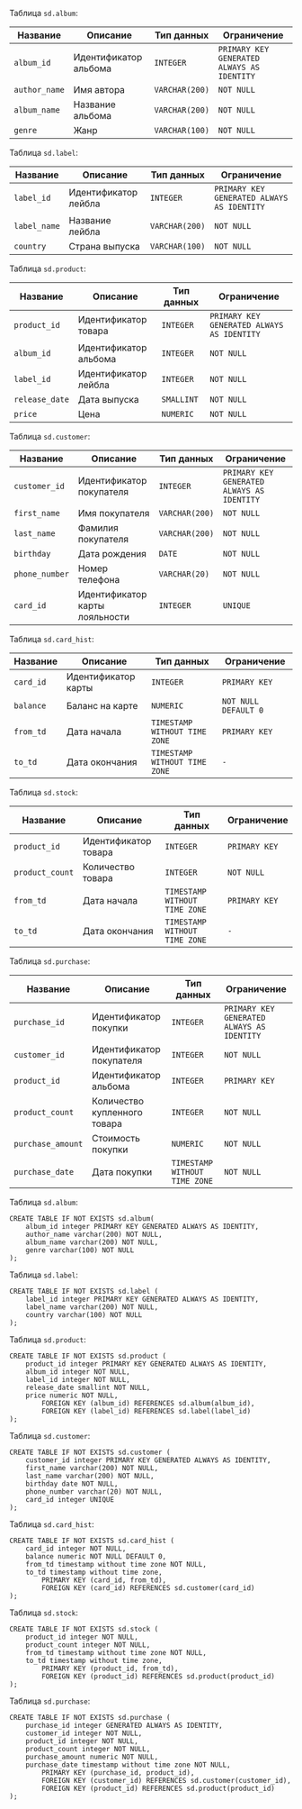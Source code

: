 Таблица `sd.album`:

| Название | Описание | Тип данных | Ограничение |
| --- | --- | --- | --- |
| `album_id` | Идентификатор альбома | `INTEGER` | `PRIMARY KEY GENERATED ALWAYS AS IDENTITY` |
| `author_name` | Имя автора | `VARCHAR(200)` | `NOT NULL` |
| `album_name` | Название альбома | `VARCHAR(200)` | `NOT NULL` |
| `genre` | Жанр | `VARCHAR(100)` | `NOT NULL` |

Таблица `sd.label`:

| Название | Описание | Тип данных | Ограничение |
| --- | --- | --- | --- |
| `label_id` | Идентификатор лейбла | `INTEGER` | `PRIMARY KEY GENERATED ALWAYS AS IDENTITY` |
| `label_name` | Название лейбла | `VARCHAR(200)` | `NOT NULL` |
| `country` | Страна выпуска | `VARCHAR(100)` | `NOT NULL` |

Таблица `sd.product`:

| Название | Описание | Тип данных | Ограничение |
| --- | --- | --- | --- |
| `product_id` | Идентификатор товара | `INTEGER` | `PRIMARY KEY GENERATED ALWAYS AS IDENTITY` |
| `album_id` | Идентификатор альбома | `INTEGER` | `NOT NULL` |
| `label_id` | Идентификатор лейбла | `INTEGER` | `NOT NULL` |
| `release_date` | Дата выпуска | `SMALLINT` | `NOT NULL` |
| `price` | Цена | `NUMERIC` | `NOT NULL` |

Таблица `sd.customer`:

| Название | Описание | Тип данных | Ограничение |
| --- | --- | --- | --- |
| `customer_id` | Идентификатор покупателя  | `INTEGER` | `PRIMARY KEY GENERATED ALWAYS AS IDENTITY` |
| `first_name` | Имя покупателя | `VARCHAR(200)` | `NOT NULL` |
| `last_name` | Фамилия покупателя | `VARCHAR(200)` | `NOT NULL` |
| `birthday` | Дата рождения | `DATE` | `NOT NULL` |
| `phone_number` | Номер телефона | `VARCHAR(20)` | `NOT NULL` |
| `card_id` | Идентификатор карты лояльности | `INTEGER` | `UNIQUE` |

Таблица `sd.card_hist`:

| Название | Описание | Тип данных | Ограничение |
| --- | --- | --- | --- |
| `card_id` | Идентификатор карты | `INTEGER` | `PRIMARY KEY` |
| `balance` | Баланс на карте | `NUMERIC` | `NOT NULL DEFAULT 0` |
| `from_td` | Дата начала | `TIMESTAMP WITHOUT TIME ZONE` | `PRIMARY KEY` |
| `to_td` | Дата окончания | `TIMESTAMP WITHOUT TIME ZONE` | `-` |

Таблица `sd.stock`:

| Название | Описание | Тип данных | Ограничение |
| --- | --- | --- | --- |
| `product_id` | Идентификатор товара | `INTEGER` | `PRIMARY KEY` |
| `product_count` | Количество товара | `INTEGER` | `NOT NULL` |
| `from_td` | Дата начала | `TIMESTAMP WITHOUT TIME ZONE` | `PRIMARY KEY` |
| `to_td` | Дата окончания | `TIMESTAMP WITHOUT TIME ZONE` | `-` |

Таблица `sd.purchase`:

| Название | Описание | Тип данных | Ограничение |
| --- | --- | --- | --- |
| `purchase_id` | Идентификатор покупки | `INTEGER` | `PRIMARY KEY GENERATED ALWAYS AS IDENTITY` |
| `customer_id` | Идентификатор покупателя | `INTEGER` | `NOT NULL` |
| `product_id` | Идентификатор альбома | `INTEGER` | `PRIMARY KEY` |
| `product_count` | Количество купленного товара | `INTEGER` | `NOT NULL` |
| `purchase_amount` | Стоимость покупки | `NUMERIC` | `NOT NULL` |
| `purchase_date` | Дата покупки | `TIMESTAMP WITHOUT TIME ZONE` | `NOT NULL` |

Taблица `sd.album`:

```
CREATE TABLE IF NOT EXISTS sd.album(
    album_id integer PRIMARY KEY GENERATED ALWAYS AS IDENTITY,
    author_name varchar(200) NOT NULL,
    album_name varchar(200) NOT NULL,
    genre varchar(100) NOT NULL
);
```

Taблица `sd.label`:

```
CREATE TABLE IF NOT EXISTS sd.label (
    label_id integer PRIMARY KEY GENERATED ALWAYS AS IDENTITY,
    label_name varchar(200) NOT NULL,
    country varchar(100) NOT NULL
);
```

Taблица `sd.product`:

```
CREATE TABLE IF NOT EXISTS sd.product (
    product_id integer PRIMARY KEY GENERATED ALWAYS AS IDENTITY,
    album_id integer NOT NULL,
    label_id integer NOT NULL,
    release_date smallint NOT NULL,
    price numeric NOT NULL,
        FOREIGN KEY (album_id) REFERENCES sd.album(album_id),
        FOREIGN KEY (label_id) REFERENCES sd.label(label_id)
);
```

Taблица `sd.customer`:

```
CREATE TABLE IF NOT EXISTS sd.customer (
    customer_id integer PRIMARY KEY GENERATED ALWAYS AS IDENTITY,
    first_name varchar(200) NOT NULL,
    last_name varchar(200) NOT NULL,
    birthday date NOT NULL,
    phone_number varchar(20) NOT NULL,
    card_id integer UNIQUE
);
```

Taблица `sd.card_hist`:

```
CREATE TABLE IF NOT EXISTS sd.card_hist (
    card_id integer NOT NULL,
    balance numeric NOT NULL DEFAULT 0,
    from_td timestamp without time zone NOT NULL,
    to_td timestamp without time zone,
        PRIMARY KEY (card_id, from_td),
        FOREIGN KEY (card_id) REFERENCES sd.customer(card_id)
);
```

Taблица `sd.stock`:

```
CREATE TABLE IF NOT EXISTS sd.stock (
    product_id integer NOT NULL,
    product_count integer NOT NULL,
    from_td timestamp without time zone NOT NULL,
    to_td timestamp without time zone,
        PRIMARY KEY (product_id, from_td),
        FOREIGN KEY (product_id) REFERENCES sd.product(product_id)
);
```

Taблица `sd.purchase`:

```
CREATE TABLE IF NOT EXISTS sd.purchase (
    purchase_id integer GENERATED ALWAYS AS IDENTITY,
    customer_id integer NOT NULL,
    product_id integer NOT NULL,
    product_count integer NOT NULL,
    purchase_amount numeric NOT NULL,
    purchase_date timestamp without time zone NOT NULL,
        PRIMARY KEY (purchase_id, product_id),
        FOREIGN KEY (customer_id) REFERENCES sd.customer(customer_id),
        FOREIGN KEY (product_id) REFERENCES sd.product(product_id)
);
```
